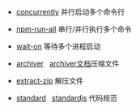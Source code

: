 - [concurrently](https://www.npmjs.com/package/concurrently) 并行启动多个命令行
- [npm-run-all](https://www.npmjs.com/package/npm-run-all) 串行/并行执行多个命令
- [wait-on](https://www.npmjs.com/package/wait-on) 等待多个进程启动

- [archiver](https://www.npmjs.com/package/archiver)  &nbsp; [archiver文档](https://www.archiverjs.com/docs/quickstart)压缩文件
- [extract-zip](https://www.npmjs.com/package/extract-zip) 解压文件
- [standard](https://github.com/standard/standard) &nbsp; [standardjs](https://standardjs.com/readme-zhcn) 代码规范
